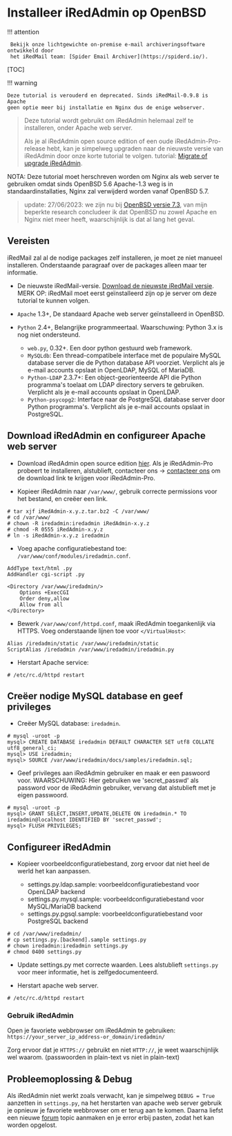 # Installeer iRedAdmin op OpenBSD

!!! attention

	 Bekijk onze lichtgewichte on-premise e-mail archiveringsoftware ontwikkeld door 
	 het iRedMail team: [Spider Email Archiver](https://spiderd.io/).

[TOC]

!!! warning

    Deze tutorial is verouderd en deprecated. Sinds iRedMail-0.9.8 is Apache
    geen optie meer bij installatie en Nginx dus de enige webserver.

> Deze tutorial wordt gebruikt om iRedAdmin helemaal zelf te installeren, onder Apache web server.
>
> Als je al iRedAdmin open source edition of een oude iRedAdmin-Pro-release hebt, kan je simpelweg upgraden naar de nieuwste versie van iRedAdmin door onze korte tutorial te volgen.
> tutorial: [Migrate of upgrade iRedAdmin](./migrate.or.upgrade.iredadmin.html).


NOTA: Deze tutorial moet herschreven worden om Nginx als web server te gebruiken omdat sinds OpenBSD
5.6 Apache-1.3 weg is in standaardinstallaties, Nginx zal verwijderd worden vanaf OpenBSD
5.7.

> update: 27/06/2023: we zijn nu bij [OpenBSD versie 7.3](https://www.openbsd.org/73.html), van mijn beperkte research concludeer ik dat OpenBSD nu zowel Apache en Nginx niet meer heeft, waarschijnlijk is dat al lang het geval.

## Vereisten

iRedMail zal al de nodige packages zelf installeren, je moet ze niet manueel installeren. Onderstaande paragraaf over de packages alleen maar ter informatie.

* De nieuwste iRedMail-versie. [Download de nieuwste iRedMail versie](https://www.iredmail.org/download.html).
  MERK OP: iRedMail moet eerst geïnstalleerd zijn op je server om deze tutorial te kunnen volgen.

* `Apache` 1.3+, De standaard Apache web server geïnstalleerd in OpenBSD.
* `Python` 2.4+, Belangrijke programmeertaal. Waarschuwing: Python 3.x is nog niet ondersteund.

    * `web.py`, 0.32+. Een door python gestuurd web framework.
    * `MySQLdb`: Een thread-compatibele interface met de populaire MySQL database server die de Python database API voorziet. Verplicht als je e-mail accounts opslaat in OpenLDAP, MySQL of MariaDB.
    * `Python-LDAP` 2.3.7+: Een object-georienteerde API die Python programma's toelaat om LDAP directory servers te gebruiken. Verplicht als je e-mail accounts opslaat in OpenLDAP.
    * `Python-psycopg2`: Interface naar de PostgreSQL database server door Python programma's. Verplicht als je e-mail accounts opslaat in PostgreSQL.

## Download iRedAdmin en configureer Apache web server

* Download iRedAdmin open source edition [hier](https://dl.iredmail.org/yum/misc/).
  Als je iRedAdmin-Pro probeert te installeren, alstublieft, contacteer ons -> [contacteer ons](https://www.iredmail.org/contact.html) om de download link te krijgen voor iRedAdmin-Pro.

* Kopieer iRedAdmin naar `/var/www/`, gebruik correcte permissions voor het bestand, en creëer een link.

```
# tar xjf iRedAdmin-x.y.z.tar.bz2 -C /var/www/
# cd /var/www/
# chown -R iredadmin:iredadmin iRedAdmin-x.y.z
# chmod -R 0555 iRedAdmin-x.y.z
# ln -s iRedAdmin-x.y.z iredadmin
```

* Voeg apache configuratiebestand toe: `/var/www/conf/modules/iredadmin.conf`.

```
AddType text/html .py
AddHandler cgi-script .py

<Directory /var/www/iredadmin/>
    Options +ExecCGI
    Order deny,allow
    Allow from all
</Directory>
```

* Bewerk `/var/www/conf/httpd.conf`, maak iRedAdmin toegankenlijk via HTTPS.
  Voeg onderstaande lijnen toe voor `</VirtualHost>`:

```
Alias /iredadmin/static /var/www/iredadmin/static
ScriptAlias /iredadmin /var/www/iredadmin/iredadmin.py
```

* Herstart Apache service:

```
# /etc/rc.d/httpd restart
```

## Creëer nodige MySQL database en geef privileges

* Creëer MySQL database: `iredadmin`.

```
# mysql -uroot -p
mysql> CREATE DATABASE iredadmin DEFAULT CHARACTER SET utf8 COLLATE utf8_general_ci;
mysql> USE iredadmin;
mysql> SOURCE /var/www/iredadmin/docs/samples/iredadmin.sql;
```

* Geef privileges aan iRedAdmin gebruiker en maak er een paswoord voor. WAARSCHUWING: Hier gebruiken we 'secret_passwd' als password voor de iRedAdmin gebruiker, vervang dat alstublieft met je eigen passwoord.

```
# mysql -uroot -p
mysql> GRANT SELECT,INSERT,UPDATE,DELETE ON iredadmin.* TO iredadmin@localhost IDENTIFIED BY 'secret_passwd';
mysql> FLUSH PRIVILEGES;
```

## Configureer iRedAdmin

* Kopieer voorbeeldconfiguratiebestand, zorg ervoor dat niet heel de werld het kan aanpassen.

    * settings.py.ldap.sample: voorbeeldconfiguratiebestand voor OpenLDAP backend
    * settings.py.mysql.sample: voorbeeldconfiguratiebestand voor MySQL/MariaDB backend
    * settings.py.pgsql.sample: voorbeeldconfiguratiebestand voor PostgreSQL backend

```
# cd /var/www/iredadmin/
# cp settings.py.[backend].sample settings.py
# chown iredadmin:iredadmin settings.py
# chmod 0400 settings.py
```

* Update settings.py met correcte waarden. Lees alstublieft `settings.py` voor meer informatie, het is zelfgedocumenteerd.

* Herstart apache web server.

```
# /etc/rc.d/httpd restart
```

### Gebruik iRedAdmin

Open je favoriete webbrowser om iRedAdmin te gebruiken: `https://your_server_ip_address-or_domain/iredadmin/`

Zorg ervoor dat je `HTTPS://` gebruikt en niet `HTTP://`, je weet waarschijnlijk wel waarom. (passwoorden in plain-text vs niet in plain-text)

## Probleemoplossing & Debug

Als iRedAdmin niet werkt zoals verwacht, kan je simpelweg `DEBUG = True` aanzetten in
`settings.py`, na het herstarten van apache web server gebruik je opnieuw je favoriete webbrowser
om er terug aan te komen. 
Daarna liefst een nieuwe [forum](https://forum.iredmail.org/) topic aanmaken en je error erbij pasten, zodat het kan worden opgelost.
